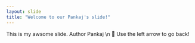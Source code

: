 ```yaml
---
layout: slide
title: "Welcome to our Pankaj's slide!"
---
```

This is my awsome slide. Author Pankaj \n  :tada:
Use the left arrow to go back!
